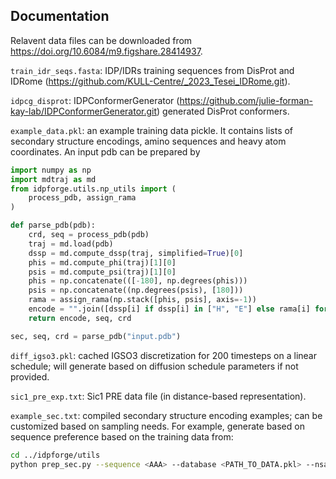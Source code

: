 ## Documentation

Relavent data files can be downloaded from https://doi.org/10.6084/m9.figshare.28414937.

`train_idr_seqs.fasta`: IDP/IDRs training sequences from DisProt and IDRome (https://github.com/KULL-Centre/_2023_Tesei_IDRome.git).

`idpcg_disprot`: IDPConformerGenerator (https://github.com/julie-forman-kay-lab/IDPConformerGenerator.git) generated DisProt conformers.

`example_data.pkl`: an example training data pickle. It contains lists of secondary structure encodings, amino sequences and heavy atom coordinates. An input pdb can be prepared by

```python
import numpy as np
import mdtraj as md
from idpforge.utils.np_utils import (
    process_pdb, assign_rama
)

def parse_pdb(pdb):
    crd, seq = process_pdb(pdb)
    traj = md.load(pdb)
    dssp = md.compute_dssp(traj, simplified=True)[0]
    phis = md.compute_phi(traj)[1][0]
    psis = md.compute_psi(traj)[1][0]
    phis = np.concatenate(([-180], np.degrees(phis)))
    psis = np.concatenate((np.degrees(psis), [180]))
    rama = assign_rama(np.stack([phis, psis], axis=-1))
    encode = "".join([dssp[i] if dssp[i] in ["H", "E"] else rama[i] for i in range(len(dssp))])
    return encode, seq, crd

sec, seq, crd = parse_pdb("input.pdb")
```

`diff_igso3.pkl`: cached IGSO3 discretization for 200 timesteps on a linear schedule; will generate based on diffusion schedule parameters if not provided.

`sic1_pre_exp.txt`: Sic1 PRE data file (in distance-based representation).

`example_sec.txt`: compiled secondary structure encoding examples; can be customized based on sampling needs. For example, generate based on sequence preference based on the training data from:
```bash
cd ../idpforge/utils
python prep_sec.py --sequence <AAA> --database <PATH_TO_DATA.pkl> --nsample 500 --output <PATH_TO_SEC.txt>
```

